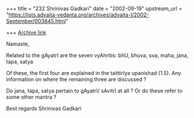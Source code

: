 +++
title = "232 Shrinivas Gadkari"
date = "2002-09-19"
upstream_url = "https://lists.advaita-vedanta.org/archives/advaita-l/2002-September/003845.html"

+++
[Archive link](https://lists.advaita-vedanta.org/archives/advaita-l/2002-September/003845.html)

Namaste,

Related to the gAyatrI are the seven vyAhritis:
bhU, bhuva, sva, maha, jana, tapa, satya

Of these, the first four are explained in the
taittirIya upanishad (1.5). Any information on where
the remaining three are discussed ?

Do jana, tapa, satya pertain to gAyatrI/ sAvitrI
at all ? Or do these refer to some other mantra ?

Best regards
Shrinivas Gadkari


